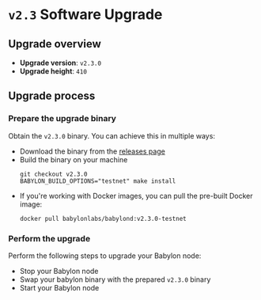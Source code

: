 # `v2.3` Software Upgrade

## Upgrade overview

- **Upgrade version**: `v2.3.0`
- **Upgrade height**: `410`

## Upgrade process

### Prepare the upgrade binary

Obtain the `v2.3.0` binary. You can achieve this in multiple ways:
  - Download the binary from the [releases
    page](https://github.com/babylonlabs-io/babylon/releases/tag/v2.3.0)
  - Build the binary on your machine
    ```shell
    git checkout v2.3.0
    BABYLON_BUILD_OPTIONS="testnet" make install
    ```
  - If you're working with Docker images, you can pull the pre-built Docker image:
    ```shell
    docker pull babylonlabs/babylond:v2.3.0-testnet
    ```

### Perform the upgrade

Perform the following steps to upgrade your Babylon node:
* Stop your Babylon node
* Swap your babylon binary with the prepared `v2.3.0` binary
* Start your Babylon node